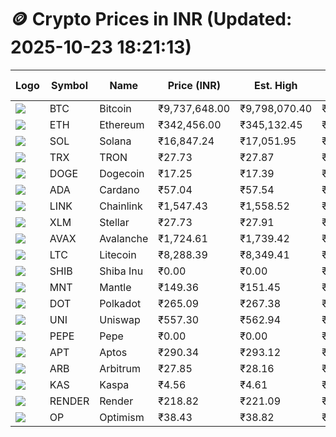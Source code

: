 # 🪙 Crypto Prices in INR (Updated: 2025-10-23 18:21:13)

| Logo | Symbol | Name       | Price (INR) | Est. High | Est. Low | Gross Profit | Fees | Net Profit | ROI % |
|------|--------|------------|-------------|-----------|----------|---------------|------|-------------|--------|
| ![](https://coin-images.coingecko.com/coins/images/1/large/bitcoin.png?1696501400) | BTC    | Bitcoin    | ₹9,737,648.00 | ₹9,798,070.40 | ₹9,677,225.60 | ₹1,248.75 | ₹200.00 | ₹1,048.75 | 1.05% |
| ![](https://coin-images.coingecko.com/coins/images/279/large/ethereum.png?1696501628) | ETH    | Ethereum   | ₹342,456.00 | ₹345,132.45 | ₹339,779.55 | ₹1,575.40 | ₹200.00 | ₹1,375.40 | 1.38% |
| ![](https://coin-images.coingecko.com/coins/images/4128/large/solana.png?1718769756) | SOL    | Solana     | ₹16,847.24 | ₹17,051.95 | ₹16,642.53 | ₹2,460.13 | ₹200.00 | ₹2,260.13 | 2.26% |
| ![](https://coin-images.coingecko.com/coins/images/1094/large/tron-logo.png?1696502193) | TRX    | TRON       | ₹27.73 | ₹27.87 | ₹27.59 | ₹978.44 | ₹200.00 | ₹778.44 | 0.78% |
| ![](https://coin-images.coingecko.com/coins/images/5/large/dogecoin.png?1696501409) | DOGE   | Dogecoin   | ₹17.25 | ₹17.39 | ₹17.11 | ₹1,612.90 | ₹200.00 | ₹1,412.90 | 1.41% |
| ![](https://coin-images.coingecko.com/coins/images/975/large/cardano.png?1696502090) | ADA    | Cardano    | ₹57.04 | ₹57.54 | ₹56.54 | ₹1,777.58 | ₹200.00 | ₹1,577.58 | 1.58% |
| ![](https://coin-images.coingecko.com/coins/images/877/large/Chainlink_Logo_500.png?1760023405) | LINK   | Chainlink  | ₹1,547.43 | ₹1,558.52 | ₹1,536.34 | ₹1,443.23 | ₹200.00 | ₹1,243.23 | 1.24% |
| ![](https://coin-images.coingecko.com/coins/images/100/large/fmpFRHHQ_400x400.jpg?1735231350) | XLM    | Stellar    | ₹27.73 | ₹27.91 | ₹27.55 | ₹1,273.84 | ₹200.00 | ₹1,073.84 | 1.07% |
| ![](https://coin-images.coingecko.com/coins/images/12559/large/Avalanche_Circle_RedWhite_Trans.png?1696512369) | AVAX   | Avalanche  | ₹1,724.61 | ₹1,739.42 | ₹1,709.80 | ₹1,732.31 | ₹200.00 | ₹1,532.31 | 1.53% |
| ![](https://coin-images.coingecko.com/coins/images/2/large/litecoin.png?1696501400) | LTC    | Litecoin   | ₹8,288.39 | ₹8,349.41 | ₹8,227.37 | ₹1,483.45 | ₹200.00 | ₹1,283.45 | 1.28% |
| ![](https://coin-images.coingecko.com/coins/images/11939/large/shiba.png?1696511800) | SHIB   | Shiba Inu  | ₹0.00 | ₹0.00 | ₹0.00 | ₹1,450.30 | ₹200.00 | ₹1,250.30 | 1.25% |
| ![](https://coin-images.coingecko.com/coins/images/30980/large/Mantle-Logo-mark.png?1739213200) | MNT    | Mantle     | ₹149.36 | ₹151.45 | ₹147.27 | ₹2,835.57 | ₹200.00 | ₹2,635.57 | 2.64% |
| ![](https://coin-images.coingecko.com/coins/images/12171/large/polkadot.png?1696512008) | DOT    | Polkadot   | ₹265.09 | ₹267.38 | ₹262.80 | ₹1,739.70 | ₹200.00 | ₹1,539.70 | 1.54% |
| ![](https://coin-images.coingecko.com/coins/images/12504/large/uniswap-logo.png?1720676669) | UNI    | Uniswap    | ₹557.30 | ₹562.94 | ₹551.66 | ₹2,043.64 | ₹200.00 | ₹1,843.64 | 1.84% |
| ![](https://coin-images.coingecko.com/coins/images/29850/large/pepe-token.jpeg?1696528776) | PEPE   | Pepe       | ₹0.00 | ₹0.00 | ₹0.00 | ₹2,041.38 | ₹200.00 | ₹1,841.38 | 1.84% |
| ![](https://coin-images.coingecko.com/coins/images/26455/large/aptos_round.png?1696525528) | APT    | Aptos      | ₹290.34 | ₹293.12 | ₹287.56 | ₹1,934.21 | ₹200.00 | ₹1,734.21 | 1.73% |
| ![](https://coin-images.coingecko.com/coins/images/16547/large/arb.jpg?1721358242) | ARB    | Arbitrum   | ₹27.85 | ₹28.16 | ₹27.54 | ₹2,232.91 | ₹200.00 | ₹2,032.91 | 2.03% |
| ![](https://coin-images.coingecko.com/coins/images/25751/large/kaspa-icon-exchanges.png?1696524837) | KAS    | Kaspa      | ₹4.56 | ₹4.61 | ₹4.51 | ₹2,329.45 | ₹200.00 | ₹2,129.45 | 2.13% |
| ![](https://coin-images.coingecko.com/coins/images/11636/large/rndr.png?1696511529) | RENDER | Render     | ₹218.82 | ₹221.09 | ₹216.55 | ₹2,100.25 | ₹200.00 | ₹1,900.25 | 1.90% |
| ![](https://coin-images.coingecko.com/coins/images/25244/large/Optimism.png?1696524385) | OP     | Optimism   | ₹38.43 | ₹38.82 | ₹38.04 | ₹2,050.47 | ₹200.00 | ₹1,850.47 | 1.85% |
